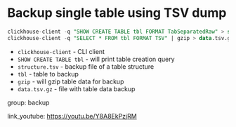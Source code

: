 # Backup single table using TSV dump

```sql
clickhouse-client -q "SHOW CREATE TABLE tbl FORMAT TabSeparatedRaw" > structure.tsv
clickhouse-client -q "SELECT * FROM tbl FORMAT TSV" | gzip > data.tsv.gz
```

- `clickhouse-client` - CLI client
- `SHOW CREATE TABLE tbl` - will print table creation query
- `structure.tsv` - backup file of a table structure
- `tbl` - table to backup
- `gzip` - will gzip table data for backup
- `data.tsv.gz` - file with table data backup

group: backup


link_youtube: https://youtu.be/Y8A8EkPzjRM
